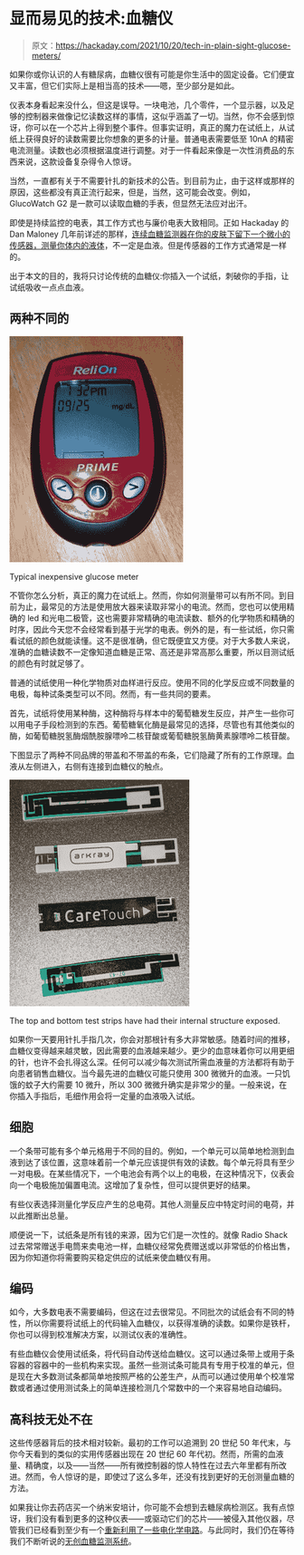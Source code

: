 # 显而易见的技术:血糖仪

> 原文：<https://hackaday.com/2021/10/20/tech-in-plain-sight-glucose-meters/>

如果你或你认识的人有糖尿病，血糖仪很有可能是你生活中的固定设备。它们便宜又丰富，但它们实际上是相当高的技术——嗯，至少部分是如此。

仪表本身看起来没什么，但这是误导。一块电池，几个零件，一个显示器，以及足够的控制器来做像记忆读数这样的事情，这似乎涵盖了一切。当然，你不会感到惊讶，你可以在一个芯片上得到整个事件。但事实证明，真正的魔力在试纸上，从试纸上获得良好的读数需要比你想象的更多的计量。普通电表需要低至 10nA 的精密电流测量。读数也必须根据温度进行调整。对于一件看起来像是一次性消费品的东西来说，这款设备复杂得令人惊讶。

当然，一直都有关于不需要针扎的新技术的公告。到目前为止，由于这样或那样的原因，这些都没有真正流行起来，但是，当然，这可能会改变。例如，GlucoWatch G2 是一款可以读取血糖的手表，但显然无法应对出汗。

即使是持续监控的电表，其工作方式也与廉价电表大致相同。正如 Hackaday 的 Dan Maloney 几年前详述的那样，[连续血糖监测器在你的皮肤下留下一个微小的传感器，测量你体内的液体](https://hackaday.com/2018/12/03/why-is-continuous-glucose-monitoring-so-hard/)，不一定是血液。但是传感器的工作方式通常是一样的。

出于本文的目的，我将只讨论传统的血糖仪:你插入一个试纸，刺破你的手指，让试纸吸收一点点血液。

## 两种不同的

![Glucose meter](img/73807d1f30919ba3aa254247676f39ca.png)

Typical inexpensive glucose meter

不管你怎么分析，真正的魔力在试纸上。然而，你如何测量带可以有所不同。到目前为止，最常见的方法是使用放大器来读取非常小的电流。然而，您也可以使用精确的 led 和光电二极管，这也需要非常精确的电流读数、额外的化学物质和精确的时序，因此今天您不会经常看到基于光学的电表。例外的是，有一些试纸，你只需看试纸的颜色就能读懂。这不是很准确，但它既便宜又方便。对于大多数人来说，准确的血糖读数不一定像知道血糖是正常、高还是非常高那么重要，所以目测试纸的颜色有时就足够了。

普通的试纸使用一种化学物质对血样进行反应。使用不同的化学反应或不同数量的电极，每种试条类型可以不同。然而，有一些共同的要素。

首先，试纸将使用某种酶，这种酶将与样本中的葡萄糖发生反应，并产生一些你可以用电子手段检测到的东西。葡萄糖氧化酶是最常见的选择，尽管也有其他类似的酶，如葡萄糖脱氢酶烟酰胺腺嘌呤二核苷酸或葡萄糖脱氢酶黄素腺嘌呤二核苷酸。

下图显示了两种不同品牌的带盖和不带盖的布条，它们隐藏了所有的工作原理。血液从左侧进入，右侧有连接到血糖仪的触点。

![Test strips](img/b164a159da5940eed42d8e6cd8dce56e.png)

The top and bottom test strips have had their internal structure exposed.

如果你一天要用针扎手指几次，你会对那根针有多大非常敏感。随着时间的推移，血糖仪变得越来越灵敏，因此需要的血液越来越少。更少的血意味着你可以用更细的针，也许不会扎得这么深。任何可以减少每次测试所需血液量的方法都将有助于向患者销售血糖仪。当今最先进的血糖仪可能只使用 300 微微升的血液。一只饥饿的蚊子大约需要 10 微升，所以 300 微微升确实是非常少的量。一般来说，在你插入手指后，毛细作用会将一定量的血液吸入试纸。

## 细胞

一个条带可能有多个单元格用于不同的目的。例如，一个单元可以简单地检测到血液到达了该位置，这意味着前一个单元应该提供有效的读数。每个单元将具有至少一对电极。在某些情况下，一个电池会有两个以上的电极，在这种情况下，仪表会向一个电极施加偏置电流。这增加了复杂性，但可以提供更好的结果。

有些仪表选择测量化学反应产生的总电荷。其他人测量反应中特定时间的电荷，并以此推断出总量。

顺便说一下，试纸条是所有钱的来源，因为它们是一次性的。就像 Radio Shack 过去常常赠送手电筒来卖电池一样，血糖仪经常免费赠送或以非常低的价格出售，因为你知道你将需要购买稳定供应的试纸来使血糖仪有用。

## 编码

如今，大多数电表不需要编码，但这在过去很常见。不同批次的试纸会有不同的特性，所以你需要将试纸上的代码输入血糖仪，以获得准确的读数。如果你是铁杆，你也可以得到校准解决方案，以测试仪表的准确性。

有些血糖仪会使用试纸条，将代码自动传送给血糖仪。这可以通过条带上或用于条容器的容器中的一些机构来实现。虽然一些测试条可能具有专用于校准的单元，但是现在大多数测试条都简单地按照严格的公差生产，从而可以通过使用单个校准常数或者通过使用测试条上的简单连接检测几个常数中的一个来容易地自动编码。

## 高科技无处不在

这些传感器背后的技术相对较新。最初的工作可以追溯到 20 世纪 50 年代末，与你今天看到的类似的实用传感器出现在 20 世纪 60 年代初。然而，所需的血液量、精确度，以及——当然——所有微控制器的惊人特性在过去六年里都有所改进。然而，令人惊讶的是，即使过了这么多年，还没有找到更好的无创测量血糖的方法。

如果我让你去药店买一个纳米安培计，你可能不会想到去糖尿病检测区。我有点惊讶，我们没有看到更多的这种仪表——或驱动它们的芯片——被侵入其他仪器，尽管我们已经看到至少有一个[重新利用了一些电化学电路](https://hackaday.com/2020/08/02/electrochemistry-at-home/)。与此同时，我们仍在等待我们不断听说的[无创血糖监测系统](https://hackaday.com/2018/12/06/eyes-on-the-prize-of-glucose-monitoring/)。